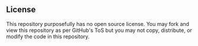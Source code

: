 ## License

This repository purposefully has no open source license. You may fork and view this repository as per GitHub's ToS but you may not copy, distribute, or modify the code in this repository.
